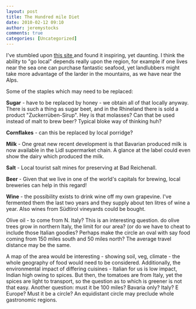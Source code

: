 ```yaml
---
layout: post
title: The Hundred mile Diet
date: 2010-02-12 09:10
author: jeremystocks
comments: true
categories: [Uncategorized]
---
```

I've stumbled upon <a href="http://100milediet.org/">this site </a> and found it inspiring, yet daunting. I think the ability to "go local" depends really upon the region, for example if one lives near the sea one can purchase fantastic seafood, yet landlubbers might take more advantage of the larder in the mountains, as we have near the Alps.

Some of the staples which may need to be replaced:

<strong>Sugar</strong> - have to be replaced by honey - we obtain all of that locally anyway. There is such a thing as sugar beet, and in the Rhineland there is sold a product "Zuckerrüben-Sirup". Hey is that molasses? Can that be used instead of malt to brew beer? Typical bloke way of thinking huh?

<strong>Cornflakes</strong> - can this be replaced by local porridge? 

<strong>Milk</strong> - One great new recent development is that Bavarian produced milk is now available in the Lidl supermarket chain. A glance at the label could even show the dairy which produced the milk.

<strong>Salt</strong> - Local tourist salt mines for preserving at Bad Reichenall.

<strong>Beer</strong> - Given that we live in one of the world's capitals for brewing, local breweries can help in this regard!

<strong>Wine</strong> - the possibility exists to drink wine off my own grapevine. I've fermented them the last two years and they supply about ten litres of wine a year. Also wines from Südtirol vineyards could be bought.

Olive oil - to come from N. Italy? This is an interesting question. do olive trees grow in northern Italy, the limit for our area? (or do we have to cheat to include those Italian goodies? Perhaps make the circle an oval with say food coming from 150 miles south and 50 miles north? The average travel distance may be the same.

A map of the area would be interesting - showing soil, veg, climate - the whole geography of food would need to be considered. Additionally, the environmental impact of differing cuisines - Italian for us is low impact, Indian high owing to spices. But then, the tomatoes are from Italy, yet the spices are light to transport, so the question as to which is greener is not that easy. Another question: must it be 100 miles? Bavaria only? Italy? E Europe? Must it be  a circle? An equidistant circle may preclude whole gastronomic regions.
